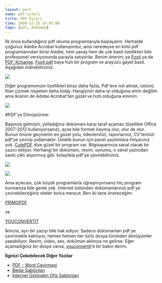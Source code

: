 ```yaml
--- 
layout: post 
name: pdf-isleri 
title: PDF İşleri 
time: 2009-12-25 14:05:00
tags: [pdf, döküman]
---
```


İlk önce kullandığınız pdf okuma programlarıyla başlayalım. Herhalde çoğunuz Adobe Acrobat kullanıyordur, ama neredeyse en kötü pdf programlarından birisi Adobe, hem yavaş hem de çok basit özellikleri bile profesyonel versiyonunda parayla satıyorlar. Benim önerim; ya [Foxit](http://www.foxitsoftware.com/Secure_PDF_Reader/) ya da [PDF-Xchange](http://pdf-xchange-viewer.en.softonic.com/). [Foxit pdf](http://www.foxitsoftware.com/Secure_PDF_Reader/) baya hızlı bir program ve arayüzü gayet basit. Aşağıdan indirebilirsiniz.

[![]({{site.url}}/images/foxit.png)](http://www.foxitsoftware.com/Secure_PDF_Reader/)

Diğer programımızın özellikleri biraz daha fazla, Pdf lere not almak, üstünü filan çizmek nispeten daha kolay. Hangisinin daha iyi olduğuna emin değilim ama ikisinin de Adobe Acrobat'tan güzel ve hızlı olduğuna eminim.

[![](http://www.freewaregenius.com/wp-content/uploads/2007/05/PDF-XChange%20Viewer.jpg)](http://pdf-xchange-viewer.en.softonic.com/)

#PDF'ye Dönüştürme:

Başınıza gelmiştir, yolladığınız dokümanı karşı taraf açamaz (özellikle Office 2007-2012 kullanıyorsanız), açsa bile formatı kaymış olur, olur da olur. Bunun önüne geçmenin en güzel yolu, ödevlerinizi, raporlarınız, CV'lerinizi pdf'ye çevirip yollamaktır. Üstelik bunun için paralı yazılımlara ihtiyacınız yok. [CutePDF](http://www.cutepdf.com/) diye güzel bir program var. Bilgisayarınıza sanal olarak bir yazıcı ekliyor. Herhangi bir dokümanı, resmi, sunumu, o sanal yazıcıdan sanki çıktı alıyormuş gibi  kolaylıkla pdf'ye çevirebilirsiniz.

[![](http://www.educationworld.com/a_tech/gadget/images/gadget_018.gif)](http://www.educationworld.com/a_tech/gadget/images/gadget_018.gif)

[![](http://www.gtp.com.au/printerfuel/images/cutepdf-printing.gif)](http://download.cnet.com/CutePDF-Writer/3000-6675_4-10206470.html)


Ama açıkcası, çok büyük programlarla uğraşmıyorsanız hiç program kurmanıza bile gerek yok. İnternet üstünden dokümanlarınızı pdf ye çevirebileceğiniz siteler bolca mevcut. Ben iki tane önereceğim:

[PRIMOPDF](http://www.primopdf.com/online.aspx)

ve

[YOUCONVERTIT](http://www.youconvertit.com/)

İkincisi, ayrı bir yazıyı bile hak ediyor. Sadece dokümanları pdf ye çevirmekle kalmıyor, hemen hemen her türlü dosya türünden dönüşümler yapabiliyor. Resim, video, ses, doküman aklınıza ne gelirse. Eğer açamadığınız bir dosya varsa, [youconvertit](http://www.youconvertit.com/)'e bir bakın derim.

**İlginizi Çekebilecek Diğer Yazılar**

-   [PDF - Word Çevirmesi](http://asuyatuyolar.blogspot.com/2011/03/pdf-word.html)
-   [Belge Şablonları](http://asuyatuyolar.blogspot.com/2011/03/belge-sablonlar.html)
-   [İnternet Üstünden Ofis Şablonları](http://asuyatuyolar.blogspot.com/2011/02/kullan-at-mail-adresi.html)

